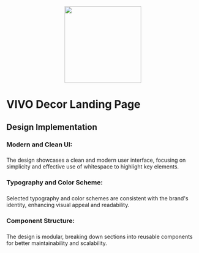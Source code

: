 <div align="center">
  <img height="200" src="https://i.postimg.cc/9MDSkQDD/Screenshot-2024-09-18-151026.png"  />
</div>

###

<h1 align="left">VIVO Decor Landing Page</h1>

###

<h2 align="left">Design Implementation</h2>

###

<h3 align="left">Modern and Clean UI:</h3>

###

<p align="left">The design showcases a clean and modern user interface, focusing on simplicity and effective use of whitespace to highlight key elements.</p>

###

<h3 align="left">Typography and Color Scheme:</h3>

###

<p align="left">Selected typography and color schemes are consistent with the brand's identity, enhancing visual appeal and readability.</p>

###

<h3 align="left">Component Structure:</h3>

###

<p align="left">The design is modular, breaking down sections into reusable components for better maintainability and scalability.</p>

###
